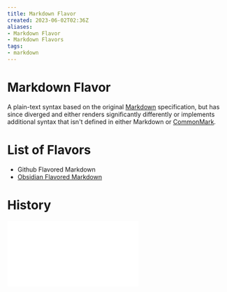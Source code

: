 ```yaml
---
title: Markdown Flavor
created: 2023-06-02T02:36Z
aliases:
- Markdown Flavor
- Markdown Flavors
tags:
- markdown
---
```


# Markdown Flavor

A plain-text syntax based on the original [Markdown](markdown.md) specification, but has since diverged and either renders significantly differently or implements additional syntax that isn't defined in either Markdown or [CommonMark](commonmark.md).

# List of Flavors

* Github Flavored Markdown
* [Obsidian Flavored Markdown](obsidian-flavored-markdown.md)

# History

![202306020236](../entries/202306020236.md)
